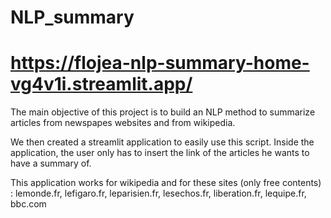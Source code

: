 # NLP_summary


# https://flojea-nlp-summary-home-vg4v1i.streamlit.app/

The main objective of this project is to build an NLP method to summarize articles from newspapes websites and from wikipedia.

We then created a streamlit application to easily use this script. Inside the application, the user only has to insert the link of the articles he wants to have a summary of.

This application works for wikipedia and for these sites (only free contents) : lemonde.fr, lefigaro.fr, leparisien.fr, lesechos.fr, liberation.fr, lequipe.fr, bbc.com
